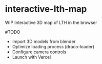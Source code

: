 # interactive-lth-map
WIP
Interactive 3D map of LTH in the browser

#TODO
- Import 3D models from blender
- Optimize loading process (draco-loader)
- Configure camera controls
- Launch with Vercel
